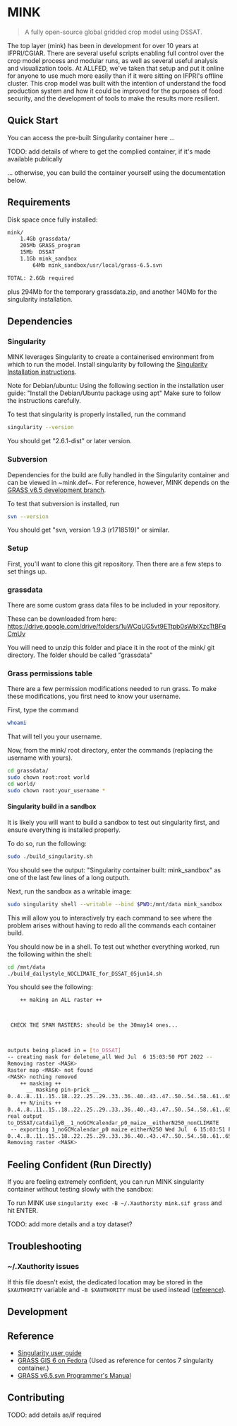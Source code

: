 # MINK

> A fully open-source global gridded crop model using DSSAT.

The top layer (mink) has been in development for over 10 years at IFPRI/CGIAR. There are several useful scripts enabling full control over the crop model process and modular runs, as well as several useful analysis and visualization tools. At ALLFED, we've taken that setup and put it online for anyone to use much more easily than if it were sitting on IFPRI's offline cluster. This crop model was built with the intention of understand the food production system and how it could be improved for the purposes of food security, and the development of tools to make the results more resilient.

## Quick Start

You can access the pre-built Singularity container here ...

TODO: add details of where to get the complied container, if it's made available publically

... otherwise, you can build the container yourself using the documentation below.

## Requirements

Disk space once fully installed:

```bash
mink/
    1.4Gb grassdata/
    205Mb GRASS_program
    15Mb  DSSAT
    1.1Gb mink_sandbox
        64Mb mink_sandbox/usr/local/grass-6.5.svn

TOTAL: 2.6Gb required

```
plus 294Mb for the temporary grassdata.zip, and another 140Mb for the singularity installation.


## Dependencies

### Singularity
MINK leverages Singularity to create a containerised environment from which to run the model.
Install singularity by following the [Singularity Installation instructions](https://sylabs.io/guides/3.0/user-guide/installation.html).

Note for Debian/ubuntu:  Using the following section in the installation user guide:
"Install the Debian/Ubuntu package using apt"
Make sure to follow the instructions carefully.

To test that singularity is properly installed, run the command

```bash
singularity --version
```
You should get "2.6.1-dist" or later version.

### Subversion

Dependencies for the build are fully handled in the Singularity container and can be viewed in ~mink.def~. 
For reference, however, MINK depends on the [GRASS v6.5 development branch](https://svn.osgeo.org/grass/grass/branches/develbranch_6/).

To test that subversion is installed, run

```bash
svn --version
```

You should get "svn, version 1.9.3 (r1718519)" or similar.

### Setup 

First, you'll want to clone this git repository. Then there are a few steps to set things up.

### grassdata

There are some custom grass data files to be included in your repository.

These can be downloaded from here:
https://drive.google.com/drive/folders/1uWCqUG5vt9ETtpb0sWbIXzcTtBFqCmUv

You will need to unzip this folder and place it in the root of the mink/ git directory. The folder should be called "grassdata"

### Grass permissions table

There are a few permission modifications needed to run grass.
To make these modifications, you first need to know your username.

First, type the command
```bash
whoami
```
That will tell you your username.

Now, from the mink/ root directory, enter the commands (replacing the username with yours).

```bash
cd grassdata/
sudo chown root:root world
cd world/
sudo chown root:your_username *
```

#### Singularity build in a sandbox

It is likely you will want to build a sandbox to test out singularity first, and ensure everything is installed properly.

To do so, run the following:

```bash
sudo ./build_singularity.sh
```

You should see the output: "Singularity container built: mink_sandbox" as one of the last few lines of a long outputh.

Next, run the sandbox as a writable image:  

```bash
sudo singularity shell --writable --bind $PWD:/mnt/data mink_sandbox
```

This will allow you to interactively try each command to see where the problem arises without having to redo all the commands each container build. 

You should now be in a shell. To test out whether everything worked, run the following within the shell:

```bash
cd /mnt/data
./build_dailystyle_NOCLIMATE_for_DSSAT_05jun14.sh
```

You should see the following:

```bash
    ++ making an ALL raster ++



 CHECK THE SPAM RASTERS: should be the 30may14 ones... 



outputs being placed in = [to_DSSAT]
-- creating mask for deleteme_all Wed Jul  6 15:03:50 PDT 2022 --
Removing raster <MASK>
Raster map <MASK> not found
<MASK> nothing removed
    ++ masking ++
      __ masking pin-prick __
0..4..8..11..15..18..22..25..29..33..36..40..43..47..50..54..58..61..65..68..72..75..79..83..86..90..93..97..100
    ++ N/inits ++
0..4..8..11..15..18..22..25..29..33..36..40..43..47..50..54..58..61..65..68..72..75..79..83..86..90..93..97..100
real output
to_DSSAT/catdailyB__1_noGCMcalendar_p0_maize__eitherN250_nonCLIMATE
 -- exporting 1_noGCMcalendar_p0 maize eitherN250 Wed Jul  6 15:03:51 PDT 2022 --
0..4..8..11..15..18..22..25..29..33..36..40..43..47..50..54..58..61..65..68..72..75..79..83..86..90..93..97..100
Removing raster <MASK>
```

## Feeling Confident (Run Directly)

If you are feeling extremely confident, you can run MINK singularity container without testing slowly with the sandbox:

To run MINK use `singularity exec -B ~/.Xauthority mink.sif grass` and hit ENTER.

TODO: add more details and a toy dataset?

## Troubleshooting

### ~/.Xauthority issues

If this file doesn't exist, the dedicated location may be stored in the `$XAUTHORITY` variable and `-B $XAUTHORITY` must be used instead ([reference](https://pawseysc.github.io/singularity-containers/42-x11-gnuplot/index.html)).


## Development

## Reference

- [Singularity user guide](https://sylabs.io/guides/3.5/user-guide/index.html)
- [GRASS GIS 6 on Fedora](https://grasswiki.osgeo.org/wiki/Compile_and_Install#GRASS_GIS_6_on_Fedora) (Used as reference for centos 7 singularity container.)
- [GRASS v6.5.svn Programmer's Manual](https://grass.osgeo.org/programming6/index.html) 

## Contributing

TODO: add details as/if required
